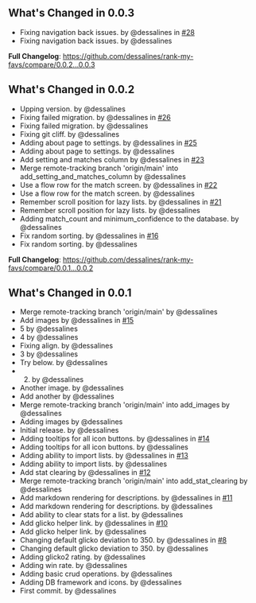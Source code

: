## What's Changed in 0.0.3

- Fixing navigation back issues. by @dessalines in [#28](https://github.com/dessalines/rank-my-favs/pull/28)
- Fixing navigation back issues. by @dessalines

**Full Changelog**: https://github.com/dessalines/rank-my-favs/compare/0.0.2...0.0.3

## What's Changed in 0.0.2

- Upping version. by @dessalines
- Fixing failed migration. by @dessalines in [#26](https://github.com/dessalines/rank-my-favs/pull/26)
- Fixing failed migration. by @dessalines
- Fixing git cliff. by @dessalines
- Adding about page to settings. by @dessalines in [#25](https://github.com/dessalines/rank-my-favs/pull/25)
- Adding about page to settings. by @dessalines
- Add setting and matches column by @dessalines in [#23](https://github.com/dessalines/rank-my-favs/pull/23)
- Merge remote-tracking branch 'origin/main' into add_setting_and_matches_column by @dessalines
- Use a flow row for the match screen. by @dessalines in [#22](https://github.com/dessalines/rank-my-favs/pull/22)
- Use a flow row for the match screen. by @dessalines
- Remember scroll position for lazy lists. by @dessalines in [#21](https://github.com/dessalines/rank-my-favs/pull/21)
- Remember scroll position for lazy lists. by @dessalines
- Adding match_count and minimum_confidence to the database. by @dessalines
- Fix random sorting. by @dessalines in [#16](https://github.com/dessalines/rank-my-favs/pull/16)
- Fix random sorting. by @dessalines

**Full Changelog**: https://github.com/dessalines/rank-my-favs/compare/0.0.1...0.0.2

## What's Changed in 0.0.1

- Merge remote-tracking branch 'origin/main' by @dessalines
- Add images by @dessalines in [#15](https://github.com/dessalines/rank-my-favs/pull/15)
- 5 by @dessalines
- 4 by @dessalines
- Fixing align. by @dessalines
- 3 by @dessalines
- Try below. by @dessalines
- 2. by @dessalines
- Another image. by @dessalines
- Add another by @dessalines
- Merge remote-tracking branch 'origin/main' into add_images by @dessalines
- Adding images by @dessalines
- Initial release. by @dessalines
- Adding tooltips for all icon buttons. by @dessalines in [#14](https://github.com/dessalines/rank-my-favs/pull/14)
- Adding tooltips for all icon buttons. by @dessalines
- Adding ability to import lists. by @dessalines in [#13](https://github.com/dessalines/rank-my-favs/pull/13)
- Adding ability to import lists. by @dessalines
- Add stat clearing by @dessalines in [#12](https://github.com/dessalines/rank-my-favs/pull/12)
- Merge remote-tracking branch 'origin/main' into add_stat_clearing by @dessalines
- Add markdown rendering for descriptions. by @dessalines in [#11](https://github.com/dessalines/rank-my-favs/pull/11)
- Add markdown rendering for descriptions. by @dessalines
- Add ability to clear stats for a list. by @dessalines
- Add glicko helper link. by @dessalines in [#10](https://github.com/dessalines/rank-my-favs/pull/10)
- Add glicko helper link. by @dessalines
- Changing default glicko deviation to 350. by @dessalines in [#8](https://github.com/dessalines/rank-my-favs/pull/8)
- Changing default glicko deviation to 350. by @dessalines
- Adding glicko2 rating. by @dessalines
- Adding win rate. by @dessalines
- Adding basic crud operations. by @dessalines
- Adding DB framework and icons. by @dessalines
- First commit. by @dessalines

<!-- generated by git-cliff -->
